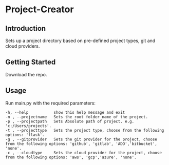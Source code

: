 # Project-Creator

## Introduction

Sets up a project directory based on pre-defined project types, git and cloud providers.

## Getting Started

Download the repo.

## Usage

Run main.py with the required parameters:

```
-h, --help           show this help message and exit
-n , --projectname   Sets the root folder name of the project.
-p , --projectpath   Sets Absolute path of project. e.g. 'c:/Users/projects'.
-t , --projecttype   Sets the project type, choose from the following options: 'flask'.
-g , --gitprovider   Sets the git provider for the project, choose from the following options: 'github', 'gitlab', 'ADO','bitbucket', 'none'.
-c , --cloudtype     Sets the cloud provider for the project, choose from the following options: 'aws', 'gcp','azure', 'none'.
```
